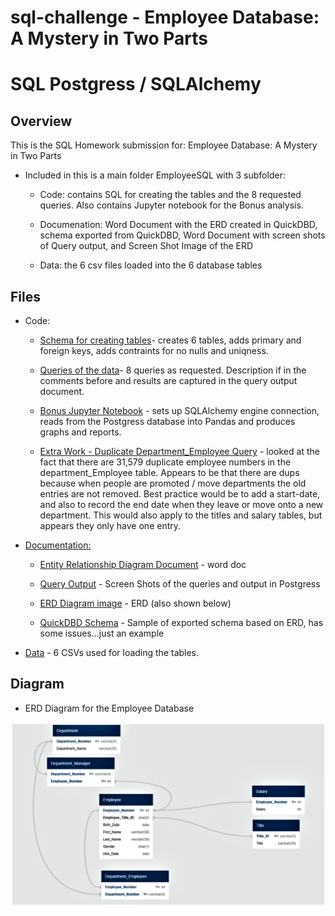 # sql-challenge - Employee Database: A Mystery in Two Parts

# SQL Postgress / SQLAlchemy  

## Overview

This is the SQL Homework submission for: Employee Database: A Mystery in Two Parts 

* Included in this is a main folder EmployeeSQL with 3 subfolder: 
   
  * Code: contains SQL for creating the tables and the 8 requested queries.  Also contains Jupyter notebook for the Bonus analysis. 

  * Documenation: Word Document with the ERD created in QuickDBD, schema exported from QuickDBD, Word Document with screen shots of Query output, and Screen Shot Image of the ERD

  * Data: the 6 csv files loaded into the 6 database tables  
  

## Files

* Code:  

  * [Schema for creating tables](EmployeeSQL/Code/EmployeeSQL_Schema.sql)- creates 6 tables, adds primary and foreign keys, adds contraints for no nulls and uniqness.

  * [Queries of the data](EmployeeSQL/Code/EmployeeSQL_Queries.sql)- 8 queries as requested. Description if in the comments before and results are captured in the query output document. 

  * [Bonus Jupyter Notebook](EmployeeSQL/Code/EmployeeSQL_Bonus.ipynb) - sets up SQLAlchemy engine connection, reads from the Postgress database into Pandas and produces graphs and reports. 

  * [Extra Work - Duplicate Department_Employee Query](Duplicate_Staff_Entries_Analysis.sql) - looked at the fact that there are 31,579 duplicate employee numbers in the department_Employee table.  Appears to be that there are dups because when people are promoted / move departments the old entries are not removed.  Best practice would be to add a start-date, and also to record the end date when they leave or move onto a new department.  This would also apply to the titles and salary tables, but appears they only have one entry. 


* [Documentation:](EmployeeSQL/Documentation)
  
  * [Entity Relationship Diagram Document](EmployeeSQL/Documentation/ERD_Diagram_from_QuickDBD_for_EmployeeSQL-SQL_Challenge.docx) - word doc

  * [Query Output](EmployeeSQL/Documentation/Query_Output_for_EmployeeSQL-SQL_Challenge.docx) - Screen Shots of the queries and output in Postgress

  * [ERD Diagram image](EmployeeSQL/Documentation/EmployeeSQL-ERD_Image.png) - ERD (also shown below)

  * [QuickDBD Schema](EmployeeSQL/Documentation/Schema_Exported_from_QuickDBD-EmployeeSQL-SQL_Challenge.sql) - Sample of exported schema based on ERD, has some issues...just an example
  
	
* [Data](EmployeeSQL/Data) - 6 CSVs used for loading the tables. 

  
## Diagram

* ERD Diagram for the Employee Database

![ERD Diagram](EmployeeSQL/Documentation/EmployeeSQL-ERD_Image.png)
